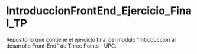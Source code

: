 # IntroduccionFrontEnd_Ejercicio_Final_TP
Repositorio que contiene el ejercicio final del modulo "Introduccion al desarrollo Front-End" de Three Points - UPC.
